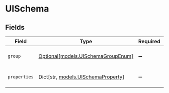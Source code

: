 # UISchema


## Fields

| Field                                                                | Type                                                                 | Required                                                             | Description                                                          |
| -------------------------------------------------------------------- | -------------------------------------------------------------------- | -------------------------------------------------------------------- | -------------------------------------------------------------------- |
| `group`                                                              | [Optional[models.UISchemaGroupEnum]](../models/uischemagroupenum.md) | :heavy_minus_sign:                                                   | Group of the UI Schema                                               |
| `properties`                                                         | Dict[str, [models.UISchemaProperty](../models/uischemaproperty.md)]  | :heavy_minus_sign:                                                   | Properties of the UI Schema                                          |